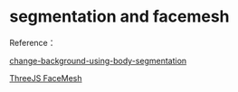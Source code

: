# segmentation and facemesh

Reference：

[change-background-using-body-segmentation](https://github.com/selvam85/change-background-using-body-segmentation)

[ThreeJS FaceMesh](https://hiukim.github.io/mind-ar-js-doc/more-examples/threejs-face-facemesh)